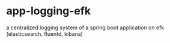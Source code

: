 # app-logging-efk
a centralized logging system of a spring boot application on efk (elasticsearch, fluentd, kibana)
